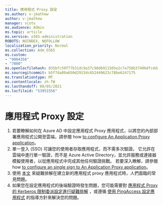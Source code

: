 ```yaml
---
title: 應用程式 Proxy 設定
ms.author: v-jmathew
author: v-jmathew
manager: scotv
ms.audience: Admin
ms.topic: article
ms.service: o365-administration
ROBOTS: NOINDEX, NOFOLLOW
localization_priority: Normal
ms.collection: Adm_O365
ms.custom:
- "9004356"
- "7800"
ms.openlocfilehash: 835bfc59f77b31dc9a37c98db911505e2c7a758b37406dfc4da2d139afa61db5
ms.sourcegitcommit: b5f7da89a650d2915dc652449623c78be6247175
ms.translationtype: MT
ms.contentlocale: zh-TW
ms.lasthandoff: 08/05/2021
ms.locfileid: "53951556"
---
```

# <a name="app-proxy-configuration"></a>應用程式 Proxy 設定

1. 若要瞭解如何在 Azure AD 中設定應用程式 Proxy 應用程式，以將您的內部部署應用程式公開至雲端，請參閱 how [to configure An Application Proxy application](https://docs.microsoft.com/azure/active-directory/application-proxy-config-how-to)。
2. 單一登入 (SSO) 可讓您的使用者存取應用程式，而不需多次驗證。 它允許在雲端中進行單一驗證，而不是 Azure Active Directory，並允許服務或連接器模擬使用者，以從應用程式中完成其他任何驗證挑戰。 若要深入瞭解，請參閱 how [to configure an single sign to An Application Proxy application](https://docs.microsoft.com/azure/active-directory/application-proxy-config-sso-how-to)。
3. 使用 [本文](https://docs.microsoft.com/azure/active-directory/application-proxy-config-problem) 來疑難排解在建立新的應用程式 proxy 應用程式時，人們面臨的常見問題。
4. 如果您在設定應用程式的後端驗證時發生問題，您可能需要對 [應用程式 Proxy 的 Kerberos 限制委派設定進行疑難排解](https://docs.microsoft.com/azure/active-directory/application-proxy-back-end-kerberos-constrained-delegation-how-to) ，或遵循 [使用 PingAccess 設定應用程式](https://docs.microsoft.com/azure/active-directory/application-proxy-back-end-ping-access-how-to) 的指導方針來解決您的問題。
